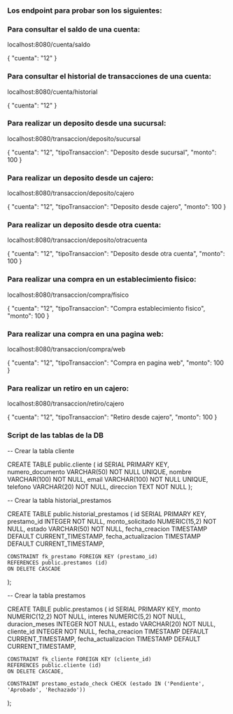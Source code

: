 ### Los endpoint para probar son los siguientes:

### Para consultar el saldo de una cuenta:
localhost:8080/cuenta/saldo

{
"cuenta": "12"
}

### Para consultar el historial de transacciones de una cuenta:
localhost:8080/cuenta/historial

{
"cuenta": "12"
}

### Para realizar un deposito desde una sucursal:
localhost:8080/transaccion/deposito/sucursal

{
"cuenta": "12",
"tipoTransaccion": "Deposito desde sucursal",
"monto": 100
}

### Para realizar un deposito desde un cajero:
localhost:8080/transaccion/deposito/cajero

{
"cuenta": "12",
"tipoTransaccion": "Deposito desde cajero",
"monto": 100
}

### Para realizar un deposito desde otra cuenta:
localhost:8080/transaccion/deposito/otracuenta

{
"cuenta": "12",
"tipoTransaccion": "Deposito desde otra cuenta",
"monto": 100
}

### Para realizar una compra en un establecimiento fisico:
localhost:8080/transaccion/compra/fisico

{
"cuenta": "12",
"tipoTransaccion": "Compra establecimiento fisico",
"monto": 100
}

### Para realizar una compra en una pagina web:
localhost:8080/transaccion/compra/web

{
"cuenta": "12",
"tipoTransaccion": "Compra en pagina web",
"monto": 100
}

### Para realizar un retiro en un cajero:
localhost:8080/transaccion/retiro/cajero

{
"cuenta": "12",
"tipoTransaccion": "Retiro desde cajero",
"monto": 100
}

### Script de las tablas de la DB


-- Crear la tabla cliente

CREATE TABLE public.cliente (
id SERIAL PRIMARY KEY,
numero_documento VARCHAR(50) NOT NULL UNIQUE,
nombre VARCHAR(100) NOT NULL,
email VARCHAR(100) NOT NULL UNIQUE,
telefono VARCHAR(20) NOT NULL,
direccion TEXT NOT NULL
);


-- Crear la tabla historial_prestamos

CREATE TABLE public.historial_prestamos (
id SERIAL PRIMARY KEY,
prestamo_id INTEGER NOT NULL,
monto_solicitado NUMERIC(15,2) NOT NULL,
estado VARCHAR(50) NOT NULL,
fecha_creacion TIMESTAMP DEFAULT CURRENT_TIMESTAMP,
fecha_actualizacion TIMESTAMP DEFAULT CURRENT_TIMESTAMP,

    CONSTRAINT fk_prestamo FOREIGN KEY (prestamo_id)
    REFERENCES public.prestamos (id)
    ON DELETE CASCADE
);


-- Crear la tabla prestamos

CREATE TABLE public.prestamos (
id SERIAL PRIMARY KEY,
monto NUMERIC(12,2) NOT NULL,
interes NUMERIC(5,2) NOT NULL,
duracion_meses INTEGER NOT NULL,
estado VARCHAR(20) NOT NULL,
cliente_id INTEGER NOT NULL,
fecha_creacion TIMESTAMP DEFAULT CURRENT_TIMESTAMP,
fecha_actualizacion TIMESTAMP DEFAULT CURRENT_TIMESTAMP,

    CONSTRAINT fk_cliente FOREIGN KEY (cliente_id)
    REFERENCES public.cliente (id)
    ON DELETE CASCADE,

    CONSTRAINT prestamo_estado_check CHECK (estado IN ('Pendiente', 'Aprobado', 'Rechazado'))
);
    